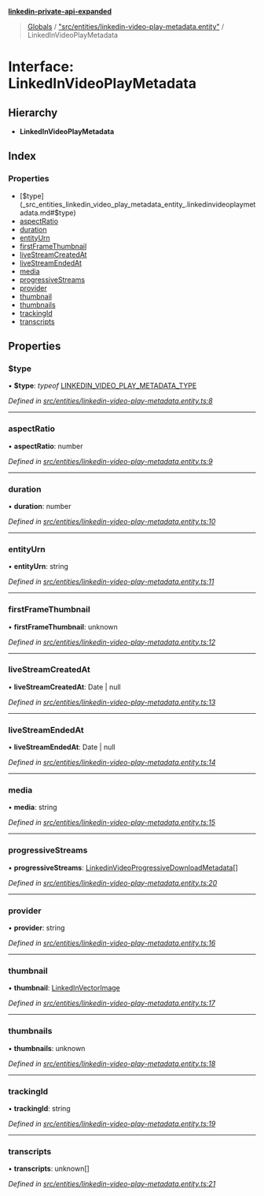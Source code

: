 **[linkedin-private-api-expanded](../README.md)**

> [Globals](../globals.md) / ["src/entities/linkedin-video-play-metadata.entity"](../modules/_src_entities_linkedin_video_play_metadata_entity_.md) / LinkedInVideoPlayMetadata

# Interface: LinkedInVideoPlayMetadata

## Hierarchy

* **LinkedInVideoPlayMetadata**

## Index

### Properties

* [$type](_src_entities_linkedin_video_play_metadata_entity_.linkedinvideoplaymetadata.md#$type)
* [aspectRatio](_src_entities_linkedin_video_play_metadata_entity_.linkedinvideoplaymetadata.md#aspectratio)
* [duration](_src_entities_linkedin_video_play_metadata_entity_.linkedinvideoplaymetadata.md#duration)
* [entityUrn](_src_entities_linkedin_video_play_metadata_entity_.linkedinvideoplaymetadata.md#entityurn)
* [firstFrameThumbnail](_src_entities_linkedin_video_play_metadata_entity_.linkedinvideoplaymetadata.md#firstframethumbnail)
* [liveStreamCreatedAt](_src_entities_linkedin_video_play_metadata_entity_.linkedinvideoplaymetadata.md#livestreamcreatedat)
* [liveStreamEndedAt](_src_entities_linkedin_video_play_metadata_entity_.linkedinvideoplaymetadata.md#livestreamendedat)
* [media](_src_entities_linkedin_video_play_metadata_entity_.linkedinvideoplaymetadata.md#media)
* [progressiveStreams](_src_entities_linkedin_video_play_metadata_entity_.linkedinvideoplaymetadata.md#progressivestreams)
* [provider](_src_entities_linkedin_video_play_metadata_entity_.linkedinvideoplaymetadata.md#provider)
* [thumbnail](_src_entities_linkedin_video_play_metadata_entity_.linkedinvideoplaymetadata.md#thumbnail)
* [thumbnails](_src_entities_linkedin_video_play_metadata_entity_.linkedinvideoplaymetadata.md#thumbnails)
* [trackingId](_src_entities_linkedin_video_play_metadata_entity_.linkedinvideoplaymetadata.md#trackingid)
* [transcripts](_src_entities_linkedin_video_play_metadata_entity_.linkedinvideoplaymetadata.md#transcripts)

## Properties

### $type

•  **$type**: *typeof* [LINKEDIN\_VIDEO\_PLAY\_METADATA\_TYPE](../modules/_src_entities_linkedin_video_play_metadata_entity_.md#linkedin_video_play_metadata_type)

*Defined in [src/entities/linkedin-video-play-metadata.entity.ts:8](https://github.com/khanhtranngoccva/linkedin-private-api/blob/a93f067/src/entities/linkedin-video-play-metadata.entity.ts#L8)*

___

### aspectRatio

•  **aspectRatio**: number

*Defined in [src/entities/linkedin-video-play-metadata.entity.ts:9](https://github.com/khanhtranngoccva/linkedin-private-api/blob/a93f067/src/entities/linkedin-video-play-metadata.entity.ts#L9)*

___

### duration

•  **duration**: number

*Defined in [src/entities/linkedin-video-play-metadata.entity.ts:10](https://github.com/khanhtranngoccva/linkedin-private-api/blob/a93f067/src/entities/linkedin-video-play-metadata.entity.ts#L10)*

___

### entityUrn

•  **entityUrn**: string

*Defined in [src/entities/linkedin-video-play-metadata.entity.ts:11](https://github.com/khanhtranngoccva/linkedin-private-api/blob/a93f067/src/entities/linkedin-video-play-metadata.entity.ts#L11)*

___

### firstFrameThumbnail

•  **firstFrameThumbnail**: unknown

*Defined in [src/entities/linkedin-video-play-metadata.entity.ts:12](https://github.com/khanhtranngoccva/linkedin-private-api/blob/a93f067/src/entities/linkedin-video-play-metadata.entity.ts#L12)*

___

### liveStreamCreatedAt

•  **liveStreamCreatedAt**: Date \| null

*Defined in [src/entities/linkedin-video-play-metadata.entity.ts:13](https://github.com/khanhtranngoccva/linkedin-private-api/blob/a93f067/src/entities/linkedin-video-play-metadata.entity.ts#L13)*

___

### liveStreamEndedAt

•  **liveStreamEndedAt**: Date \| null

*Defined in [src/entities/linkedin-video-play-metadata.entity.ts:14](https://github.com/khanhtranngoccva/linkedin-private-api/blob/a93f067/src/entities/linkedin-video-play-metadata.entity.ts#L14)*

___

### media

•  **media**: string

*Defined in [src/entities/linkedin-video-play-metadata.entity.ts:15](https://github.com/khanhtranngoccva/linkedin-private-api/blob/a93f067/src/entities/linkedin-video-play-metadata.entity.ts#L15)*

___

### progressiveStreams

•  **progressiveStreams**: [LinkedinVideoProgressiveDownloadMetadata](_src_entities_linkedin_video_progressive_download_metadata_entity_.linkedinvideoprogressivedownloadmetadata.md)[]

*Defined in [src/entities/linkedin-video-play-metadata.entity.ts:20](https://github.com/khanhtranngoccva/linkedin-private-api/blob/a93f067/src/entities/linkedin-video-play-metadata.entity.ts#L20)*

___

### provider

•  **provider**: string

*Defined in [src/entities/linkedin-video-play-metadata.entity.ts:16](https://github.com/khanhtranngoccva/linkedin-private-api/blob/a93f067/src/entities/linkedin-video-play-metadata.entity.ts#L16)*

___

### thumbnail

•  **thumbnail**: [LinkedInVectorImage](_src_entities_linkedin_vector_image_entity_.linkedinvectorimage.md)

*Defined in [src/entities/linkedin-video-play-metadata.entity.ts:17](https://github.com/khanhtranngoccva/linkedin-private-api/blob/a93f067/src/entities/linkedin-video-play-metadata.entity.ts#L17)*

___

### thumbnails

•  **thumbnails**: unknown

*Defined in [src/entities/linkedin-video-play-metadata.entity.ts:18](https://github.com/khanhtranngoccva/linkedin-private-api/blob/a93f067/src/entities/linkedin-video-play-metadata.entity.ts#L18)*

___

### trackingId

•  **trackingId**: string

*Defined in [src/entities/linkedin-video-play-metadata.entity.ts:19](https://github.com/khanhtranngoccva/linkedin-private-api/blob/a93f067/src/entities/linkedin-video-play-metadata.entity.ts#L19)*

___

### transcripts

•  **transcripts**: unknown[]

*Defined in [src/entities/linkedin-video-play-metadata.entity.ts:21](https://github.com/khanhtranngoccva/linkedin-private-api/blob/a93f067/src/entities/linkedin-video-play-metadata.entity.ts#L21)*
